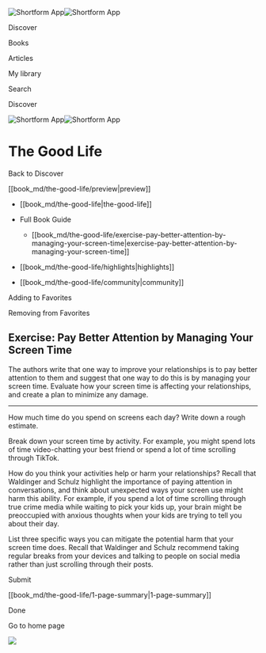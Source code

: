 ![Shortform App](/img/logo.36a2399e.svg)![Shortform App](/img/logo-dark.70c1b072.svg)

Discover

Books

Articles

My library

Search

Discover

![Shortform App](/img/logo.36a2399e.svg)![Shortform App](/img/logo-dark.70c1b072.svg)

# The Good Life

Back to Discover

[[book_md/the-good-life/preview|preview]]

  * [[book_md/the-good-life|the-good-life]]
  * Full Book Guide

    * [[book_md/the-good-life/exercise-pay-better-attention-by-managing-your-screen-time|exercise-pay-better-attention-by-managing-your-screen-time]]
  * [[book_md/the-good-life/highlights|highlights]]
  * [[book_md/the-good-life/community|community]]



Adding to Favorites 

Removing from Favorites 

## Exercise: Pay Better Attention by Managing Your Screen Time

The authors write that one way to improve your relationships is to pay better attention to them and suggest that one way to do this is by managing your screen time. Evaluate how your screen time is affecting your relationships, and create a plan to minimize any damage.

* * *

How much time do you spend on screens each day? Write down a rough estimate.

Break down your screen time by activity. For example, you might spend lots of time video-chatting your best friend or spend a lot of time scrolling through TikTok.

How do you think your activities help or harm your relationships? Recall that Waldinger and Schulz highlight the importance of paying attention in conversations, and think about unexpected ways your screen use might harm this ability. For example, if you spend a lot of time scrolling through true crime media while waiting to pick your kids up, your brain might be preoccupied with anxious thoughts when your kids are trying to tell you about their day.

List three specific ways you can mitigate the potential harm that your screen time does. Recall that Waldinger and Schulz recommend taking regular breaks from your devices and talking to people on social media rather than just scrolling through their posts.

Submit 

[[book_md/the-good-life/1-page-summary|1-page-summary]]

Done

Go to home page 

![](https://bat.bing.com/action/0?ti=56018282&Ver=2&mid=750a07de-1700-4533-aced-42877112fc54&sid=1711133063fa11eebdec89a8b8ae3bbc&vid=171147a063fa11eea7440fcfeb230d96&vids=0&msclkid=N&pi=0&lg=en-US&sw=800&sh=600&sc=24&nwd=1&tl=Shortform%20%7C%20Book&p=https%3A%2F%2Fwww.shortform.com%2Fapp%2Fbook%2Fthe-good-life%2Fexercise-pay-better-attention-by-managing-your-screen-time&r=&lt=299&evt=pageLoad&sv=1&rn=28802)

